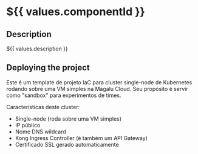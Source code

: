 # ${{ values.componentId }}

## Description

${{ values.description }}

## Deploying the project

Este é um template de projeto IaC para cluster single-node de Kubernetes rodando sobre uma VM simples na Magalu Cloud. Seu propósito é servir como "sandbox" para experimentos de times.

Características deste cluster:

- Single-node (roda sobre uma VM simples)
- IP público
- Nome DNS wildcard
- Kong Ingress Controller (é também um API Gateway)
- Certificado SSL gerado automaticamente

